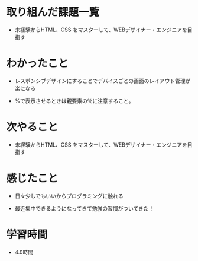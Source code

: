 # 取り組んだ課題一覧

- 未経験からHTML、CSS をマスターして、WEBデザイナー・エンジニアを目指す

# わかったこと

- レスポンシブデザインにすることでデバイスごとの画面のレイアウト管理が楽になる

- %で表示させるときは親要素の％に注意すること。   

# 次やること

- 未経験からHTML、CSS をマスターして、WEBデザイナー・エンジニアを目指す

# 感じたこと

- 日々少しでもいいからプログラミングに触れる

- 最近集中できるようになってきて勉強の習慣がついてきた！

# 学習時間
- 4.0時間
